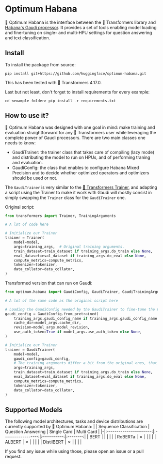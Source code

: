 <!---
Copyright 2022 The HuggingFace Team. All rights reserved.

Licensed under the Apache License, Version 2.0 (the "License");
you may not use this file except in compliance with the License.
You may obtain a copy of the License at

    http://www.apache.org/licenses/LICENSE-2.0

Unless required by applicable law or agreed to in writing, software
distributed under the License is distributed on an "AS IS" BASIS,
WITHOUT WARRANTIES OR CONDITIONS OF ANY KIND, either express or implied.
See the License for the specific language governing permissions and
limitations under the License.
-->

# Optimum Habana

🤗 Optimum Habana is the interface between the 🤗 Transformers library and [Habana's Gaudi processor](https://docs.habana.ai/en/latest/index.html).
It provides a set of tools enabling model loading and fine-tuning on single- and multi-HPU settings for question answering and text classification.


## Install
<!-- To install the latest release of this package:

`pip install optimum[habana]`

Optimum Habana is a fast-moving project, and you may want to install from source: -->

To install the package from source:

`pip install git+https://github.com/huggingface/optimum-habana.git`

This has been tested with 🤗 Transformers 4.17.0.

Last but not least, don't forget to install requirements for every example:

`cd <example-folder>
pip install -r requirements.txt`


## How to use it?
🤗 Optimum Habana was designed with one goal in mind: make training and evaluation straightforward for any 🤗 Transformers user while leveraging the complete power of Gaudi processors.
There are two main classes one needs to know:
- GaudiTrainer: the trainer class that takes care of compiling (lazy mode) and distributing the model to run on HPUs, and of performing traning and evaluation.
- GaudiConfig: the class that enables to configure Habana Mixed Precision and to decide whether optimized operators and optimizers should be used or not.

The `GaudiTrainer` is very similar to the [🤗 Transformers Trainer](https://huggingface.co/docs/transformers/main_classes/trainer), and adapting a script using the Trainer to make it work with Gaudi will mostly consist in simply swapping the `Trainer` class for the `GaudiTrainer` one.
<!-- That's how most of the [example scripts](https://github.com/huggingface/optimum-habana/tree/main/examples) were adapted from their [original counterparts](https://github.com/huggingface/transformers/tree/master/examples/pytorch). -->

Original script:
```python
from transformers import Trainer, TrainingArguments

# A lot of code here

# Initialize our Trainer
trainer = Trainer(
    model=model,
    args=training_args,  # Original training arguments.
    train_dataset=train_dataset if training_args.do_train else None,
    eval_dataset=eval_dataset if training_args.do_eval else None,
    compute_metrics=compute_metrics,
    tokenizer=tokenizer,
    data_collator=data_collator,
)
```


Transformed version that can run on Gaudi:
```python
from optimum.habana import GaudiConfig, GaudiTrainer, GaudiTrainingArguments

# A lot of the same code as the original script here

# Loading the GaudiConfig needed by the GaudiTrainer to fine-tune the model on HPUs
gaudi_config = GaudiConfig.from_pretrained(
    training_args.gaudi_config_name if training_args.gaudi_config_name else model_args.model_name_or_path,
    cache_dir=model_args.cache_dir,
    revision=model_args.model_revision,
    use_auth_token=True if model_args.use_auth_token else None,
)

# Initialize our Trainer
trainer = GaudiTrainer(
    model=model,
    gaudi_config=gaudi_config,
    # The training arguments differ a bit from the original ones, that is why we use GaudiTrainingArguments
    args=training_args,
    train_dataset=train_dataset if training_args.do_train else None,
    eval_dataset=eval_dataset if training_args.do_eval else None,
    compute_metrics=compute_metrics,
    tokenizer=tokenizer,
    data_collator=data_collator,
)
```


## Supported Models

The following model architectures, tasks and device distributions are currently supported by 🤗 Optimum Habana:
| | Sequence Classification | Question Answering | Single Card | Multi Card |
|-|:-----------------------:|:------------------:|:-----------:|:--------:|
| BERT       |   |  |  |  |
| RoBERTa    | ✗ |  |  |  |
| ALBERT     | ✗ |  |  |  |
| DistilBERT | ✗ |  |  |  |

If you find any issue while using those, please open an issue or a pull request.
